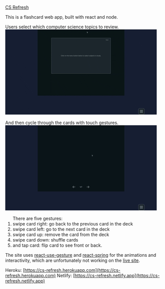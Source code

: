 [CS Refresh](https://cs-refresh.herokuapp.com)

This is a flashcard web app, built with react and node.

Users select which computer science topics to review.
![flashcard app](public/_menu.gif)

And then cycle through the cards with touch gestures.
![flashcard app](public/_cycleCards.gif)

<ol>
There are five gestures:
<li>swipe card right: go back to the previous card in the deck</li>
<li>swipe card left: go to the next card in the deck</li>
<li>swipe card up: remove the card from the deck</li>
<li>swipe card down: shuffle cards</li>
<li>and tap card: flip card to see front or back.</li>
</ol>

The site uses [react-use-gesture](https://www.npmjs.com/package/react-use-gesture) and [react-spring](https://www.react-spring.io) for the animations and interactivity, which are unfortunately not working on the [live site](https://cs-refresh.herokuapp.com).

Heroku: [https://cs-refresh.herokuapp.com](https://cs-refresh.herokuapp.com)
Netlify: [https://cs-refresh.netlify.app](https://cs-refresh.netlify.app)

